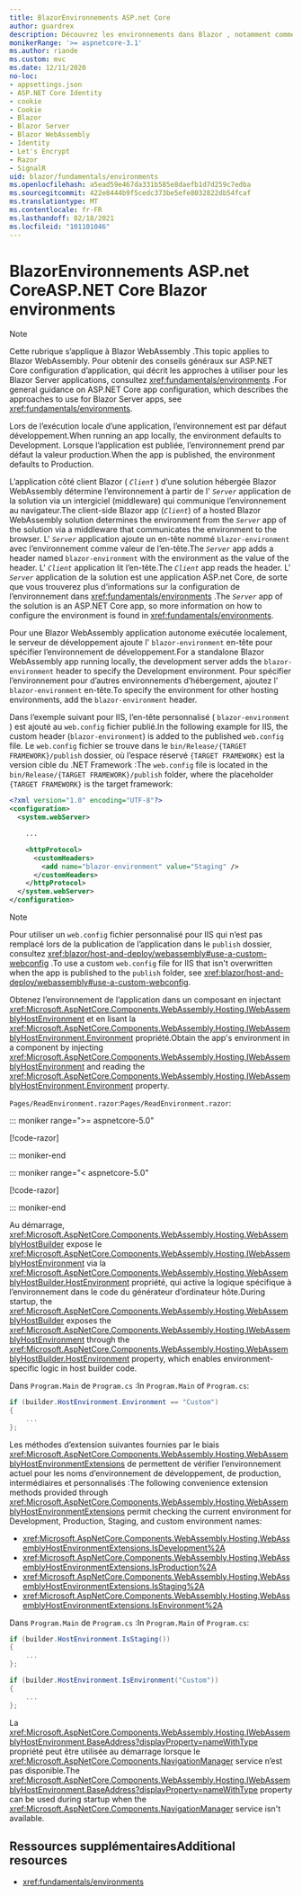 ```yaml
---
title: BlazorEnvironnements ASP.net Core
author: guardrex
description: Découvrez les environnements dans Blazor , notamment comment définir l’environnement d’une Blazor WebAssembly application.
monikerRange: '>= aspnetcore-3.1'
ms.author: riande
ms.custom: mvc
ms.date: 12/11/2020
no-loc:
- appsettings.json
- ASP.NET Core Identity
- cookie
- Cookie
- Blazor
- Blazor Server
- Blazor WebAssembly
- Identity
- Let's Encrypt
- Razor
- SignalR
uid: blazor/fundamentals/environments
ms.openlocfilehash: a5ead59e467da331b585e8daefb1d7d259c7edba
ms.sourcegitcommit: 422e8444b9f5cedc373be5efe8032822db54fcaf
ms.translationtype: MT
ms.contentlocale: fr-FR
ms.lasthandoff: 02/18/2021
ms.locfileid: "101101046"
---
```

# <a name="aspnet-core-blazor-environments"></a><span data-ttu-id="21039-103">BlazorEnvironnements ASP.net Core</span><span class="sxs-lookup"><span data-stu-id="21039-103">ASP.NET Core Blazor environments</span></span>

> [!NOTE]
> <span data-ttu-id="21039-104">Cette rubrique s’applique à Blazor WebAssembly .</span><span class="sxs-lookup"><span data-stu-id="21039-104">This topic applies to Blazor WebAssembly.</span></span> <span data-ttu-id="21039-105">Pour obtenir des conseils généraux sur ASP.NET Core configuration d’application, qui décrit les approches à utiliser pour les Blazor Server applications, consultez <xref:fundamentals/environments> .</span><span class="sxs-lookup"><span data-stu-id="21039-105">For general guidance on ASP.NET Core app configuration, which describes the approaches to use for Blazor Server apps, see <xref:fundamentals/environments>.</span></span>

<span data-ttu-id="21039-106">Lors de l’exécution locale d’une application, l’environnement est par défaut développement.</span><span class="sxs-lookup"><span data-stu-id="21039-106">When running an app locally, the environment defaults to Development.</span></span> <span data-ttu-id="21039-107">Lorsque l’application est publiée, l’environnement prend par défaut la valeur production.</span><span class="sxs-lookup"><span data-stu-id="21039-107">When the app is published, the environment defaults to Production.</span></span>

<span data-ttu-id="21039-108">L’application côté client Blazor ( *`Client`* ) d’une solution hébergée Blazor WebAssembly détermine l’environnement à partir de l' *`Server`* application de la solution via un intergiciel (middleware) qui communique l’environnement au navigateur.</span><span class="sxs-lookup"><span data-stu-id="21039-108">The client-side Blazor app (*`Client`*) of a hosted Blazor WebAssembly solution determines the environment from the *`Server`* app of the solution via a middleware that communicates the environment to the browser.</span></span> <span data-ttu-id="21039-109">L' *`Server`* application ajoute un en-tête nommé `blazor-environment` avec l’environnement comme valeur de l’en-tête.</span><span class="sxs-lookup"><span data-stu-id="21039-109">The *`Server`* app adds a header named `blazor-environment` with the environment as the value of the header.</span></span> <span data-ttu-id="21039-110">L' *`Client`* application lit l’en-tête.</span><span class="sxs-lookup"><span data-stu-id="21039-110">The *`Client`* app reads the header.</span></span> <span data-ttu-id="21039-111">L' *`Server`* application de la solution est une application ASP.net Core, de sorte que vous trouverez plus d’informations sur la configuration de l’environnement dans <xref:fundamentals/environments> .</span><span class="sxs-lookup"><span data-stu-id="21039-111">The *`Server`* app of the solution is an ASP.NET Core app, so more information on how to configure the environment is found in <xref:fundamentals/environments>.</span></span>

<span data-ttu-id="21039-112">Pour une Blazor WebAssembly application autonome exécutée localement, le serveur de développement ajoute l' `blazor-environment` en-tête pour spécifier l’environnement de développement.</span><span class="sxs-lookup"><span data-stu-id="21039-112">For a standalone Blazor WebAssembly app running locally, the development server adds the `blazor-environment` header to specify the Development environment.</span></span> <span data-ttu-id="21039-113">Pour spécifier l’environnement pour d’autres environnements d’hébergement, ajoutez l' `blazor-environment` en-tête.</span><span class="sxs-lookup"><span data-stu-id="21039-113">To specify the environment for other hosting environments, add the `blazor-environment` header.</span></span>

<span data-ttu-id="21039-114">Dans l’exemple suivant pour IIS, l’en-tête personnalisé ( `blazor-environment` ) est ajouté au `web.config` fichier publié.</span><span class="sxs-lookup"><span data-stu-id="21039-114">In the following example for IIS, the custom header (`blazor-environment`) is added to the published `web.config` file.</span></span> <span data-ttu-id="21039-115">Le `web.config` fichier se trouve dans le `bin/Release/{TARGET FRAMEWORK}/publish` dossier, où l’espace réservé `{TARGET FRAMEWORK}` est la version cible du .NET Framework :</span><span class="sxs-lookup"><span data-stu-id="21039-115">The `web.config` file is located in the `bin/Release/{TARGET FRAMEWORK}/publish` folder, where the placeholder `{TARGET FRAMEWORK}` is the target framework:</span></span>

```xml
<?xml version="1.0" encoding="UTF-8"?>
<configuration>
  <system.webServer>

    ...

    <httpProtocol>
      <customHeaders>
        <add name="blazor-environment" value="Staging" />
      </customHeaders>
    </httpProtocol>
  </system.webServer>
</configuration>
```

> [!NOTE]
> <span data-ttu-id="21039-116">Pour utiliser un `web.config` fichier personnalisé pour IIS qui n’est pas remplacé lors de la publication de l’application dans le `publish` dossier, consultez <xref:blazor/host-and-deploy/webassembly#use-a-custom-webconfig> .</span><span class="sxs-lookup"><span data-stu-id="21039-116">To use a custom `web.config` file for IIS that isn't overwritten when the app is published to the `publish` folder, see <xref:blazor/host-and-deploy/webassembly#use-a-custom-webconfig>.</span></span>

<span data-ttu-id="21039-117">Obtenez l’environnement de l’application dans un composant en injectant <xref:Microsoft.AspNetCore.Components.WebAssembly.Hosting.IWebAssemblyHostEnvironment> et en lisant la <xref:Microsoft.AspNetCore.Components.WebAssembly.Hosting.IWebAssemblyHostEnvironment.Environment> propriété.</span><span class="sxs-lookup"><span data-stu-id="21039-117">Obtain the app's environment in a component by injecting <xref:Microsoft.AspNetCore.Components.WebAssembly.Hosting.IWebAssemblyHostEnvironment> and reading the <xref:Microsoft.AspNetCore.Components.WebAssembly.Hosting.IWebAssemblyHostEnvironment.Environment> property.</span></span>

<span data-ttu-id="21039-118">`Pages/ReadEnvironment.razor`:</span><span class="sxs-lookup"><span data-stu-id="21039-118">`Pages/ReadEnvironment.razor`:</span></span>

::: moniker range=">= aspnetcore-5.0"

[!code-razor[](~/blazor/common/samples/5.x/BlazorSample_WebAssembly/Pages/environments/ReadEnvironment.razor?highlight=3,7)]

::: moniker-end

::: moniker range="< aspnetcore-5.0"

[!code-razor[](~/blazor/common/samples/3.x/BlazorSample_WebAssembly/Pages/environments/ReadEnvironment.razor?highlight=3,7)]

::: moniker-end

<span data-ttu-id="21039-119">Au démarrage, <xref:Microsoft.AspNetCore.Components.WebAssembly.Hosting.WebAssemblyHostBuilder> expose le <xref:Microsoft.AspNetCore.Components.WebAssembly.Hosting.IWebAssemblyHostEnvironment> via la <xref:Microsoft.AspNetCore.Components.WebAssembly.Hosting.WebAssemblyHostBuilder.HostEnvironment> propriété, qui active la logique spécifique à l’environnement dans le code du générateur d’ordinateur hôte.</span><span class="sxs-lookup"><span data-stu-id="21039-119">During startup, the <xref:Microsoft.AspNetCore.Components.WebAssembly.Hosting.WebAssemblyHostBuilder> exposes the <xref:Microsoft.AspNetCore.Components.WebAssembly.Hosting.IWebAssemblyHostEnvironment> through the <xref:Microsoft.AspNetCore.Components.WebAssembly.Hosting.WebAssemblyHostBuilder.HostEnvironment> property, which enables environment-specific logic in host builder code.</span></span>

<span data-ttu-id="21039-120">Dans `Program.Main` de `Program.cs` :</span><span class="sxs-lookup"><span data-stu-id="21039-120">In `Program.Main` of `Program.cs`:</span></span>

```csharp
if (builder.HostEnvironment.Environment == "Custom")
{
    ...
};
```

<span data-ttu-id="21039-121">Les méthodes d’extension suivantes fournies par le biais <xref:Microsoft.AspNetCore.Components.WebAssembly.Hosting.WebAssemblyHostEnvironmentExtensions> de permettent de vérifier l’environnement actuel pour les noms d’environnement de développement, de production, intermédiaires et personnalisés :</span><span class="sxs-lookup"><span data-stu-id="21039-121">The following convenience extension methods provided through <xref:Microsoft.AspNetCore.Components.WebAssembly.Hosting.WebAssemblyHostEnvironmentExtensions> permit checking the current environment for Development, Production, Staging, and custom environment names:</span></span>

* <xref:Microsoft.AspNetCore.Components.WebAssembly.Hosting.WebAssemblyHostEnvironmentExtensions.IsDevelopment%2A>
* <xref:Microsoft.AspNetCore.Components.WebAssembly.Hosting.WebAssemblyHostEnvironmentExtensions.IsProduction%2A>
* <xref:Microsoft.AspNetCore.Components.WebAssembly.Hosting.WebAssemblyHostEnvironmentExtensions.IsStaging%2A>
* <xref:Microsoft.AspNetCore.Components.WebAssembly.Hosting.WebAssemblyHostEnvironmentExtensions.IsEnvironment%2A>

<span data-ttu-id="21039-122">Dans `Program.Main` de `Program.cs` :</span><span class="sxs-lookup"><span data-stu-id="21039-122">In `Program.Main` of `Program.cs`:</span></span>

```csharp
if (builder.HostEnvironment.IsStaging())
{
    ...
};

if (builder.HostEnvironment.IsEnvironment("Custom"))
{
    ...
};
```

<span data-ttu-id="21039-123">La <xref:Microsoft.AspNetCore.Components.WebAssembly.Hosting.IWebAssemblyHostEnvironment.BaseAddress?displayProperty=nameWithType> propriété peut être utilisée au démarrage lorsque le <xref:Microsoft.AspNetCore.Components.NavigationManager> service n’est pas disponible.</span><span class="sxs-lookup"><span data-stu-id="21039-123">The <xref:Microsoft.AspNetCore.Components.WebAssembly.Hosting.IWebAssemblyHostEnvironment.BaseAddress?displayProperty=nameWithType> property can be used during startup when the <xref:Microsoft.AspNetCore.Components.NavigationManager> service isn't available.</span></span>

## <a name="additional-resources"></a><span data-ttu-id="21039-124">Ressources supplémentaires</span><span class="sxs-lookup"><span data-stu-id="21039-124">Additional resources</span></span>

* <xref:fundamentals/environments>
